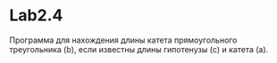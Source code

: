 # Lab2.4
Программа для нахождения длины катета прямоугольного
треугольника (b), если известны длины гипотенузы (c) и
катета (a).
